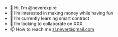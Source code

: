 - 👋 Hi, I’m @neverexpire
- 👀 I’m interested in making money while having fun
- 🌱 I’m currently learning smart contract
- 💞️ I’m looking to collaborate on XXX
- 📫 How to reach me zl.never@gmail.com

<!---
neverexpire/neverexpire is a ✨ special ✨ repository because its `README.md` (this file) appears on your GitHub profile.
You can click the Preview link to take a look at your changes.
--->
